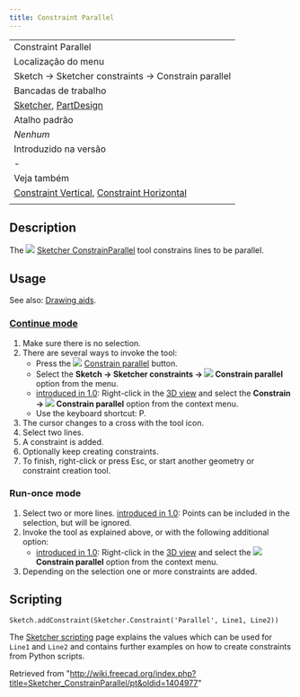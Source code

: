 ```yaml
---
title: Constraint Parallel
---
```

|  |
| --- |
| Constraint Parallel |
| Localização do menu |
| Sketch → Sketcher constraints → Constrain parallel |
| Bancadas de trabalho |
| [Sketcher](/Sketcher_Workbench/pt "Sketcher Workbench/pt"), [PartDesign](/PartDesign_Workbench/pt "PartDesign Workbench/pt") |
| Atalho padrão |
| *Nenhum* |
| Introduzido na versão |
| - |
| Veja também |
| [Constraint Vertical](/Sketcher_ConstrainVertical/pt "Sketcher ConstrainVertical/pt"), [Constraint Horizontal](/Sketcher_ConstrainHorizontal/pt "Sketcher ConstrainHorizontal/pt") |
|  |

## Description

The ![](/images/Sketcher_ConstrainParallel.svg) [Sketcher ConstrainParallel](/Sketcher_ConstrainParallel "Sketcher ConstrainParallel") tool constrains lines to be parallel.

## Usage

See also: [Drawing aids](/Sketcher_Workbench#Drawing_aids "Sketcher Workbench").

### [Continue mode](/Sketcher_Workbench#Continue_modes "Sketcher Workbench")

1. Make sure there is no selection.
2. There are several ways to invoke the tool:
   * Press the ![](/images/Sketcher_ConstrainParallel.svg) [Constrain parallel](/Sketcher_ConstrainParallel "Sketcher ConstrainParallel") button.
   * Select the **Sketch → Sketcher constraints → ![](/images/Sketcher_ConstrainParallel.svg) Constrain parallel** option from the menu.
   * [introduced in 1.0](/Release_notes_1.0 "Release notes 1.0"): Right-click in the [3D view](/3D_view "3D view") and select the **Constrain → ![](/images/Sketcher_ConstrainParallel.svg) Constrain parallel** option from the context menu.
   * Use the keyboard shortcut: P.
3. The cursor changes to a cross with the tool icon.
4. Select two lines.
5. A constraint is added.
6. Optionally keep creating constraints.
7. To finish, right-click or press Esc, or start another geometry or constraint creation tool.

### Run-once mode

1. Select two or more lines. [introduced in 1.0](/Release_notes_1.0 "Release notes 1.0"): Points can be included in the selection, but will be ignored.
2. Invoke the tool as explained above, or with the following additional option:
   * [introduced in 1.0](/Release_notes_1.0 "Release notes 1.0"): Right-click in the [3D view](/3D_view "3D view") and select the **![](/images/Sketcher_ConstrainParallel.svg) Constrain parallel** option from the context menu.
3. Depending on the selection one or more constraints are added.

## Scripting

```
Sketch.addConstraint(Sketcher.Constraint('Parallel', Line1, Line2))

```

The [Sketcher scripting](/Sketcher_scripting "Sketcher scripting") page explains the values which can be used for `Line1` and `Line2` and contains further examples on how to create constraints from Python scripts.

Retrieved from "<http://wiki.freecad.org/index.php?title=Sketcher_ConstrainParallel/pt&oldid=1404977>"